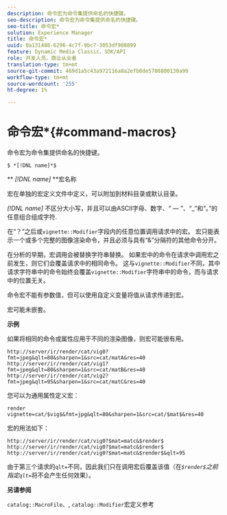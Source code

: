 ```yaml
---
description: 命令宏为命令集提供命名的快捷键。
seo-description: 命令宏为命令集提供命名的快捷键。
seo-title: 命令宏*
solution: Experience Manager
title: 命令宏*
uuid: 0a131488-6296-4c7f-9bc7-3053df908899
feature: Dynamic Media Classic，SDK/API
role: 开发人员，商业从业者
translation-type: tm+mt
source-git-commit: 469d1a5c43a972116a8a2efb0de5708800130a99
workflow-type: tm+mt
source-wordcount: '255'
ht-degree: 1%

---
```



# 命令宏*{#command-macros}

命令宏为命令集提供命名的快捷键。

`$ *[!DNL name]*$`

** *[!DNL name]* **宏名称

宏在单独的宏定义文件中定义，可以附加到材料目录或默认目录。

*[!DNL name]* 不区分大小写，并且可以由ASCII字母、数字、“ — ”、“_”和“。”的任意组合组成字符.

在“？”之后或`vignette::Modifier`字段内的任意位置调用请求中的宏。 宏只能表示一个或多个完整的图像渲染命令，并且必须与具有“&amp;”分隔符的其他命令分开。

在分析的早期，宏调用会被替换字符串替换。 如果宏中的命令在请求中调用宏之前发生，则它们会覆盖请求中的相同命令。 这与`vignette::Modifier`不同，其中请求字符串中的命令始终会覆盖`vignette::Modifier`字符串中的命令，而与请求中的位置无关。

命令宏不能有参数值，但可以使用自定义变量将值从请求传递到宏。

宏可能未嵌套。

**示例**

如果将相同的命令或属性应用于不同的渲染图像，则宏可能很有用。

`http://server/ir/render/cat/vig0?fmt=jpeg&qlt=80&sharpen=1&src=cat/matA&res=40 http://server/ir/render/cat/vig1?fmt=jpeg&qlt=80&sharpen=1&src=cat/matB&res=40 http://server/ir/render/cat/vig2?fmt=jpeg&qlt=95&sharpen=1&src=cat/matC&res=40`

您可以为通用属性定义宏：

`render vignette=cat/$vig$&fmt=jpg&qlt=80&sharpen=1&src=cat/$mat$&res=40`

宏的用法如下：

`http://server/ir/render/cat/vig0?$mat=matc&$render$ http://server/ir/render/cat/vig0?$mat=matc&$render$ http://server/ir/render/cat/vig0?$mat=matc&$render$&qlt=95`

由于第三个请求的`qlt=`不同，因此我们只在调用宏后覆盖该值（在&#x200B;*`$render$`之前指定`qlt=`*&#x200B;将不会产生任何效果）。

**另请参阅**

`catalog::MacroFile`、, `catalog::Modifier`宏定义参考

<!--<a id="section_297B7FCB285F4891AA76DF8393089931"></a>-->

